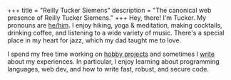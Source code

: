 +++
title = "Reilly Tucker Siemens"
description = "The canonical web presence of Reilly Tucker Siemens."
+++
Hey, there! I'm Tucker. My pronouns are [he/him]. I enjoy hiking, yoga &amp;
meditation, making cocktails, drinking coffee, and listening to a wide variety
of music. <!-- Also, long walks on the beach. --> There's a special place in
my heart for jazz, which my dad taught me to love.

I spend my free time working on [hobby projects] and sometimes I [write] about
my experiences. In particular, I enjoy learning about programming languages,
web dev, and how to write fast, robust, and secure code.

[he/him]: https://www.mypronouns.org/he-him
[hobby projects]: https://github.com/reillysiemens
[write]: /posts
